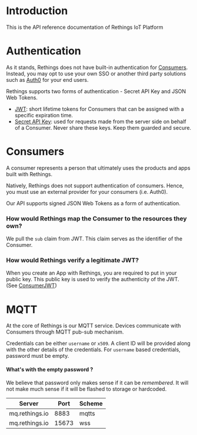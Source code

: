 # Introduction
This is the API reference documentation of Rethings IoT Platform

# Authentication
As it stands, Rethings does not have built-in authentication for [Consumers](#section/Consumers). 
Instead, you may opt to use your own SSO or another third party solutions such as [Auth0](https://auth0.com/) 
for your end users.

Rethings supports two forms of authentication -  Secret API Key and JSON Web Tokens. 
- [JWT](#section/Authentication/ConsumerJWT): short lifetime tokens for Consumers that can be assigned with 
a specific expiration time.
- [Secret API Key](#section/Authentication/SecretApiKey): used for requests made from the server side
on behalf of a Consumer. Never share these keys. Keep them guarded and secure.


<!-- ReDoc-Inject: <security-definitions> -->

# Consumers

A consumer represents a person that ultimately uses the products and apps built with Rethings.

Natively, Rethings does not support authentication of consumers. Hence, you must use
an external provider for your consumers (i.e. Auth0).

Our API supports signed JSON Web Tokens as a form of authentication.

### How would Rethings map the Consumer to the resources they own?
We pull the `sub` claim from JWT. This claim serves as the identifier of the Consumer.

### How would Rethings verify a legitimate JWT?
When you create an App with Rethings, you are required to put in your public key. This public
key is used to verify the authenticity of the JWT. (See [ConsumerJWT](#section/Authentication/ConsumerJWT))


# MQTT
At the core of Rethings is our MQTT service. Devices communicate with Consumers 
through MQTT pub-sub mechanism.

Credentials can be either `username` or `x509`. A client ID will be provided along
with the other details of the credentials. For `username` based credentials, password 
must be empty.

#### What's with the empty password ?
We believe that password only makes sense if it can be _remembered_. It will not make much
sense if it will be flashed to storage or hardcoded. 


| Server | Port | Scheme |
|---|---|---|
| mq.rethings.io | 8883 | mqtts |
| mq.rethings.io | 15673 | wss |


